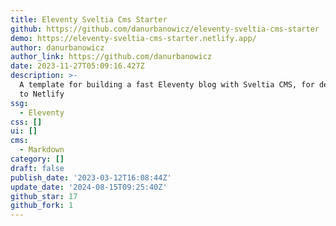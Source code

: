 ```yaml
---
title: Eleventy Sveltia Cms Starter
github: https://github.com/danurbanowicz/eleventy-sveltia-cms-starter
demo: https://eleventy-sveltia-cms-starter.netlify.app/
author: danurbanowicz
author_link: https://github.com/danurbanowicz
date: 2023-11-27T05:09:16.427Z
description: >-
  A template for building a fast Eleventy blog with Sveltia CMS, for deployment
  to Netlify
ssg:
  - Eleventy
css: []
ui: []
cms:
  - Markdown
category: []
draft: false
publish_date: '2023-03-12T16:08:44Z'
update_date: '2024-08-15T09:25:40Z'
github_star: 17
github_fork: 1
---
```

